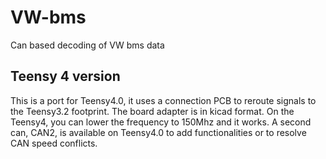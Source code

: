 # VW-bms
Can based decoding of VW bms data

## Teensy 4 version

This is a port for Teensy4.0, it uses a connection PCB to reroute signals to the Teensy3.2 footprint. The board adapter is in kicad format.
On the Teensy4, you can lower the frequency to 150Mhz and it works.
A second can, CAN2, is available on Teensy4.0 to add functionalities or to resolve CAN speed conflicts.
